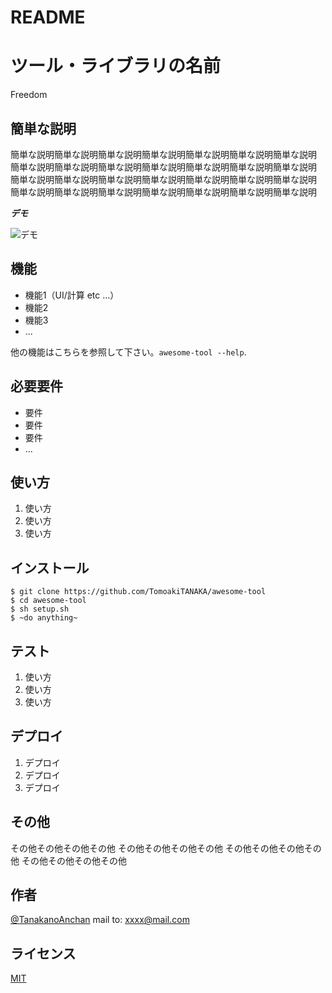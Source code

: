 # README

# ツール・ライブラリの名前

Freedom


## 簡単な説明

簡単な説明簡単な説明簡単な説明簡単な説明簡単な説明簡単な説明簡単な説明
簡単な説明簡単な説明簡単な説明簡単な説明簡単な説明簡単な説明簡単な説明
簡単な説明簡単な説明簡単な説明簡単な説明簡単な説明簡単な説明簡単な説明
簡単な説明簡単な説明簡単な説明簡単な説明簡単な説明簡単な説明簡単な説明

***デモ***

![デモ](https://image-url.gif)

## 機能

- 機能1（UI/計算 etc ...）
- 機能2
- 機能3
- ...

他の機能はこちらを参照して下さい。`awesome-tool --help`.

## 必要要件

- 要件
- 要件
- 要件
- ...

## 使い方

1. 使い方
2. 使い方
3. 使い方

## インストール

```
$ git clone https://github.com/TomoakiTANAKA/awesome-tool
$ cd awesome-tool
$ sh setup.sh
$ ~do anything~
```

## テスト

1. 使い方
2. 使い方
3. 使い方

## デプロイ

1. デプロイ
2. デプロイ
3. デプロイ

## その他

その他その他その他その他
その他その他その他その他
その他その他その他その他
その他その他その他その他

## 作者

[@TanakanoAnchan](https://twitter.com/TanakanoAnchan)
mail to: xxxx@mail.com

## ライセンス

[MIT](http://TomoakiTANAKA.mit-license.org)</blockquote>
